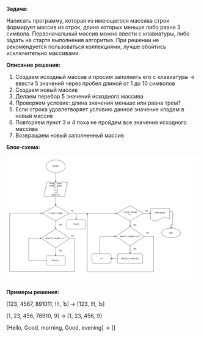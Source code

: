**Задача:**

Написать программу, которая из имеющегося массива строк формирует массив из строк, длина которых меньше либо равна 3 символа. Первоначальный массив можно ввести с клавиатуры, либо задать на старте выполнения алгоритма. При решении не рекомендуется пользоваться коллекциями, лучше обойтись исключительно массивами.

**Описание решения:**
1.	Создаем исходный массив и просим заполнить его с клавиатуры -> ввести 5 значений через пробел длиной от 1 до 10 символов
2.	Создаем новый массив
3.	Делаем перебор 5 значений исходного массива
4.	Проверяем условие: длина значения меньше или равна трем? 
5.	Если строка удовлетворяет условию данное значение кладем в новый массив
6.	Повторяем пункт 3 и 4 пока не пройдем все значения исходного массива
7.	Возвращаем новый заполненный массив 

**Блок-схема:**

![My Image](my-image.png)

**Примеры решения:**

[123, 4567, 891011, !!!, Ъ] -> [123, !!!, Ъ]

[1, 23, 456, 78910, 9] -> [1, 23, 456, 9]

[Hello, Good, morning, Good, evening] -> []





